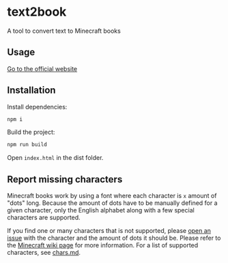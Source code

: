 # text2book
A tool to convert text to Minecraft books

## Usage
[Go to the official website](link_to_website)

## Installation
Install dependencies:
```bash
npm i
```

Build the project:
```bash
npm run build
```

Open `index.html` in the dist folder.

## Report missing characters
Minecraft books work by using a font where each character is `x` amount of "dots" long. Because the amount of dots have to be manually defined for a given character, only the English alphabet along with a few special characters are supported. 

If you find one or many characters that is not supported, please [open an issue](link_to_issues) with the character and the amount of dots it should be. Please refer to the [Minecraft wiki page](https://minecraft.fandom.com/wiki/Language#Font) for more information. For a list of supported characters, see [chars.md](docs/chars.md).